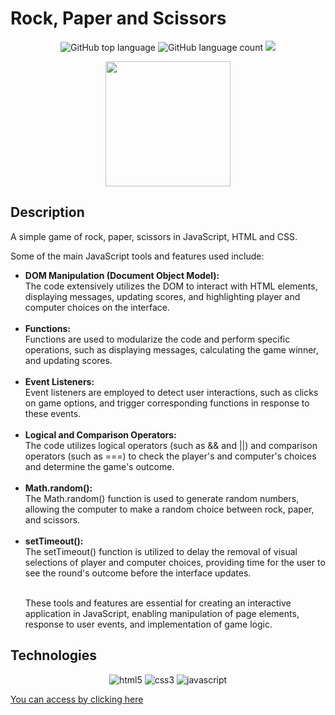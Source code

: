 # Rock, Paper and Scissors


  <p align="center">
    <img src="https://img.shields.io/github/languages/top/Cesar-Carllos/jokenpo
    " alt="GitHub top language" />
    <img src="https://img.shields.io/github/languages/count/Cesar-Carllos/jokenpo
    " alt="GitHub language count" />
    <img src="https://img.shields.io/github/repo-size/Cesar-Carllos/jokenpo"/>
  </p>

  <p align="center">
    <img width="200" src="https://github.com/Cesar-Carllos/jokenpo/assets/127888243/9dfdc0ee-8565-4914-9281-e57ad4a07db3">
  </p>



## Description

<p>
  A simple game of rock, paper, scissors in JavaScript, HTML and CSS.
</p>

<p>
  Some of the main JavaScript tools and features used include:  
</p>
<ul>
  <li>
    <b>DOM Manipulation (Document Object Model): </b><br>
      The code extensively utilizes the DOM to interact with HTML elements, displaying messages, updating scores, and highlighting player and computer choices on the interface.
  </li><br>
  <li>
    <b> Functions: </b><br>
      Functions are used to modularize the code and perform specific operations, such as displaying messages, calculating the game winner, and updating scores.
  </li><br>
  <li> 
    <b> Event Listeners: </b><br>
      Event listeners are employed to detect user interactions, such as clicks on game options, and trigger corresponding functions in response to these events.
  </li><br>
  <li>
    <b>Logical and Comparison Operators: </b><br>
      The code utilizes logical operators (such as && and ||) and comparison operators (such as ===) to check the player's and computer's choices and determine the game's outcome.
  </li><br>
  <li>  
    <b>Math.random():</b><br>
      The Math.random() function is used to generate random numbers, allowing the computer to make a random choice between rock, paper, and scissors.
  </li><br>
  <li>
    <b>setTimeout():</b><br>
      The setTimeout() function is utilized to delay the removal of visual selections of player and computer choices, providing time for the user to see the round's outcome before the interface updates.
  </li><br>
  <p>
    These tools and features are essential for creating an interactive application in JavaScript, enabling manipulation of page elements, response to user events, and implementation of game logic.
  </p>
</ul>

## Technologies

<p align="center">
  <img src="https://img.shields.io/badge/HTML5-E34F26?style=for-the-badge&logo=html5&logoColor=white" alt="html5">
  <img src="https://img.shields.io/badge/CSS3-1572B6?style=for-the-badge&logo=css3&logoColor=white" alt="css3">
  <img src="https://img.shields.io/badge/JavaScript-F7DF1E?style=for-the-badge&logo=javascript&logoColor=black" alt="javascript">
</p>

  
[You can access by clicking here](https://jokenpo-cesar.netlify.app/)
